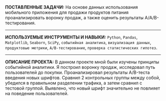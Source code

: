 **ПОСТАВЛЕННЫЕ ЗАДАЧИ:** На основе данных использования мобильного приложения для продажи продуктов питания проанализировать воронку продаж, а также оценить результаты A/A/B-тестирования.
***
**ИСПОЛЬЗУЕМЫЕ ИНСТРУМЕНТЫ И НАВЫКИ:** `Python`, `Pandas`, `Matplotlib`, `Seaborn`, `SciPy`, `событийная аналитика`, `визуализация данных`, `продуктовые метрики`, `A/B-тестирование`, `проверка статистических гипотез`.
***
**ОПИСАНИЕ ПРОЕКТА:** В данном проекте мной были изучены принципы событийной аналитики. Я построил воронку продаж, исследовал путь пользователей до покупки. Проанализировал результаты A/B-теста введения новых шрифтов. Сравнил 2 контрольных группы между собой, убедился в правильном разделении трафика, а затем сравнил с тестовой группой. Выявлено, что новый шрифт значительно не повлияет на поведение пользователей.
